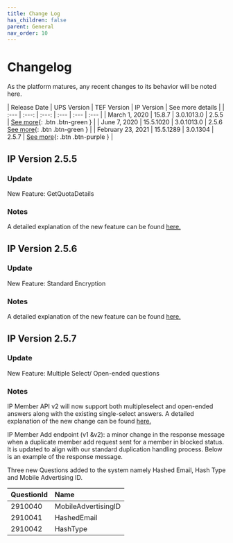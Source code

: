 ```yaml
---
title: Change Log
has_children: false
parent: General
nav_order: 10
---
```


# Changelog
As the platform matures, any recent changes to its behavior will be noted here. 

| Release Date | UPS Version | TEF Version | IP Version | See more details |
| :--- | :---: | :---: | :--- | :--- | :--- |
| March 1, 2020 | 15.8.7 | 3.0.1013.0 |  2.5.5 | [See more](/general/changelog.html#ip-version-255){: .btn .btn-green } |
| June 7, 2020 | 15.5.1020 | 3.0.1013.0 |  2.5.6  [See more](/general/changelog.html#ip-version-256){: .btn .btn-green } |
| February 23, 2021 | 15.5.1289 | 3.0.1304 |  2.5.7  | [See more](/general/changelog.html#ip-version-27){: .btn .btn-purple } |


## IP Version 2.5.5
### Update 
New Feature: GetQuotaDetails 

### Notes
A detailed explanation of the new feature can be found [here.](/externalsample/api/QuotaDetails.html)


## IP Version 2.5.6
### Update
New Feature: Standard Encryption

### Notes
A detailed explanation of the new feature can be found [here.](/memberrouting/encryption)


## IP Version 2.5.7
### Update
New Feature: Multiple Select/ Open-ended questions

### Notes
IP Member API v2 will now support both multipleselect and open-ended answers along with the existing single-select answers. A detailed explanation of the new change can be found [here.](/membermanagement/v2/add.html)

IP Member Add endpoint (v1 &v2): a minor change in the response message when a duplicate member add request sent for a member in blocked status. It is updated to align with our standard duplication handling process. Below is an example of the response message.

Three new Questions added to the system namely Hashed Email, Hash Type and Mobile Advertising ID.

| QuestionId        | Name         | 
|:-------------|:------------------|
| 2910040  | MobileAdvertisingID | 
| 2910041  | HashedEmail   | 
| 2910042  | HashType      | 
